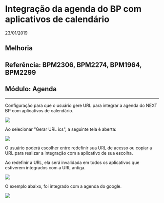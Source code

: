 # Integração da agenda do BP com aplicativos de calendário
23/01/2019
## Melhoria
## Referência: BPM2306, BPM2274, BPM1964, BPM2299
## Módulo: Agenda
***

Configuração para que o usuário gere URL para integrar a agenda do NEXT BP com aplicativos de calendário.

![]([PATH_IMG]/BPM2306_img1.png)

Ao selecionar "Gerar URL ics", a seguinte tela é aberta:

![]([PATH_IMG]/BPM2306_img2.png)

O usuário poderá escolher entre redefinir sua URL de acesso ou copiar a URL para realizar a integração com a aplicativo de sua escolha.

Ao redefinir a URL, ela será invalidada em todos os aplicativos que estiverem integrados com a URL antiga.

![]([PATH_IMG]/BPM2306_img5.png)

O exemplo abaixo, foi integrado com a agenda do google.

![]([PATH_IMG]/BPM2306_img4.png)